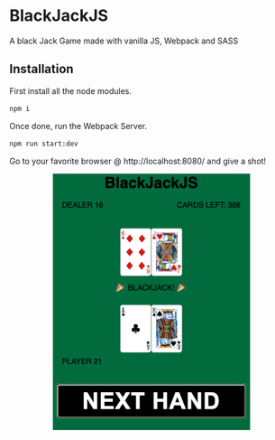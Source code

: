 # BlackJackJS

A black Jack Game made with vanilla JS, Webpack and SASS

## Installation

First install all the node modules. 

```bash
npm i
```

Once done, run the Webpack Server. 

```bash
npm run start:dev
```

Go to your favorite browser @ http://localhost:8080/ and give a shot! 

<p align="center">
  <img src="/screenshot.png" width="350" title="BlackJackJS">
</p>
